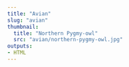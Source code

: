 ```yaml
---
title: "Avian"
slug: "avian"
thumbnail:
  title: "Northern Pygmy-owl"
  src: "avian/northern-pygmy-owl.jpg"
outputs:
- HTML
---
```

